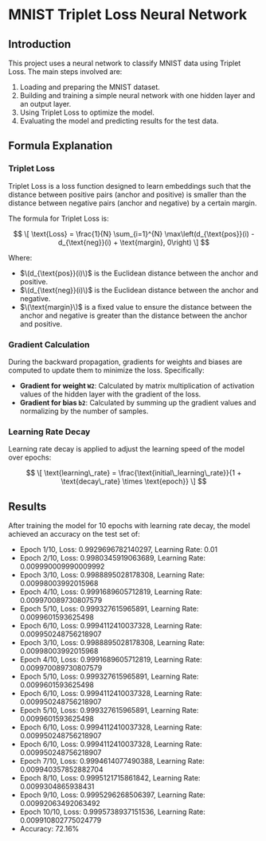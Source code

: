 # MNIST Triplet Loss Neural Network

## Introduction

This project uses a neural network to classify MNIST data using Triplet Loss. The main steps involved are:

1. Loading and preparing the MNIST dataset.
2. Building and training a simple neural network with one hidden layer and an output layer.
3. Using Triplet Loss to optimize the model.
4. Evaluating the model and predicting results for the test data.

## Formula Explanation

### Triplet Loss

Triplet Loss is a loss function designed to learn embeddings such that the distance between positive pairs (anchor and positive) is smaller than the distance between negative pairs (anchor and negative) by a certain margin.

The formula for Triplet Loss is:

$$ \[ \text{Loss} = \frac{1}{N} \sum_{i=1}^{N} \max\left(d_{\text{pos}}(i) - d_{\text{neg}}(i) + \text{margin}, 0\right) \] $$

Where:
- $\(d_{\text{pos}}(i)\)$ is the Euclidean distance between the anchor and positive.
- $\(d_{\text{neg}}(i)\)$ is the Euclidean distance between the anchor and negative.
- $\(\text{margin}\)$ is a fixed value to ensure the distance between the anchor and negative is greater than the distance between the anchor and positive.

### Gradient Calculation

During the backward propagation, gradients for weights and biases are computed to update them to minimize the loss. Specifically:
- **Gradient for weight `W2`**: Calculated by matrix multiplication of activation values of the hidden layer with the gradient of the loss.
- **Gradient for bias `b2`**: Calculated by summing up the gradient values and normalizing by the number of samples.

### Learning Rate Decay

Learning rate decay is applied to adjust the learning speed of the model over epochs:

$$ \[ \text{learning\_rate} = \frac{\text{initial\_learning\_rate}}{1 + \text{decay\_rate} \times \text{epoch}} \] $$

## Results

After training the model for 10 epochs with learning rate decay, the model achieved an accuracy on the test set of:
- Epoch 1/10, Loss: 0.9929696782140297, Learning Rate: 0.01
- Epoch 2/10, Loss: 0.9980345919063689, Learning Rate: 0.009990009990009992
- Epoch 3/10, Loss: 0.9988895028178308, Learning Rate: 0.00998003992015968
- Epoch 4/10, Loss: 0.9991689605712819, Learning Rate: 0.009970089730807579
- Epoch 5/10, Loss: 0.999327615965891, Learning Rate: 0.0099601593625498
- Epoch 6/10, Loss: 0.9994112410037328, Learning Rate: 0.009950248756218907
- Epoch 3/10, Loss: 0.9988895028178308, Learning Rate: 0.00998003992015968
- Epoch 4/10, Loss: 0.9991689605712819, Learning Rate: 0.009970089730807579
- Epoch 5/10, Loss: 0.999327615965891, Learning Rate: 0.0099601593625498
- Epoch 6/10, Loss: 0.9994112410037328, Learning Rate: 0.009950248756218907
- Epoch 5/10, Loss: 0.999327615965891, Learning Rate: 0.0099601593625498
- Epoch 6/10, Loss: 0.9994112410037328, Learning Rate: 0.009950248756218907
- Epoch 6/10, Loss: 0.9994112410037328, Learning Rate: 0.009950248756218907
- Epoch 7/10, Loss: 0.9994614077490388, Learning Rate: 0.009940357852882704
- Epoch 8/10, Loss: 0.9995121715861842, Learning Rate: 0.0099304865938431
- Epoch 9/10, Loss: 0.9995296268506397, Learning Rate: 0.00992063492063492
- Epoch 10/10, Loss: 0.9995738937151536, Learning Rate: 0.009910802775024779
- Accuracy: 72.16%

